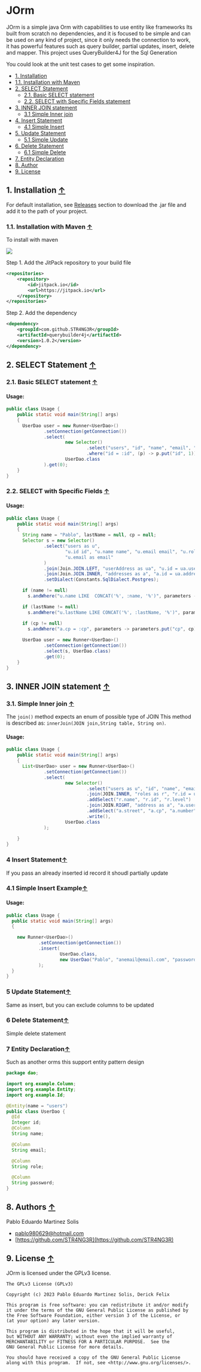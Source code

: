 JOrm
=================

JOrm is a simple java Orm with capabilities to use entity like frameworks
Its built from scratch no dependencies, and it is focused
to be simple and can be used on any kind of project, since it only needs the 
connection to work, it has powerful features such as query builder,
partial updates, insert, delete and mapper.
This project uses QueryBuilder4J for the Sql Generation

You could look at the unit test cases to get some inspiration.
<a name="index_block"></a>

* [1. Installation](#block1)
* [1.1. Installation with Maven](#block1.1)
* [2. SELECT Statement](#block2)
    * [2.1. Basic SELECT statement](#block2.1)
    * [2.2. SELECT with Specific Fields statement](#block2.2)
* [3. INNER JOIN statement](#block3)
    * [3.1 Simple Inner join](#block3.1)
* [4. Insert Statement](#block4)
  * [4.1 Simple Insert](#block4.1)
* [5. Update Statement](#block5)
  * [5.1 Simple Update](#block5.1)
* [6. Delete Statement](#block6)
  * [6.1 Simple Delete](#block6.1)
* [7. Entity Declaration](#block6)
* [8. Author](#block7)
* [9. License](#block8)

<a name="block1"></a>
## 1. Installation [↑](#index_block)
For default installation, see [Releases](https://github.com/derickfelix/jsqb/releases) section to download the .jar file and add it to the path of your project.
<a name="block1.1"></a>
### 1.1. Installation with Maven [↑](#index_block)
To install with maven

[![](https://jitpack.io/v/STR4NG3R/querybuilder4j.svg)](https://jitpack.io/#STR4NG3R/querybuilder4j)

Step 1. Add the JitPack repository to your build file
```xml
<repositories>
    <repository>
        <id>jitpack.io</id>
        <url>https://jitpack.io</url>
    </repository>
</repositories>
```
Step 2. Add the dependency
```xml
<dependency>
    <groupId>com.github.STR4NG3R</groupId>
    <artifactId>querybuilder4j</artifactId>
    <version>1.0.2</version>
</dependency>
```


<a name="block2"></a>
## 2. SELECT Statement [↑](#index_block)

<a name="block2.1"></a>
### 2.1. Basic SELECT statement [↑](#index_block)
#### Usage:
```java
public class Usage {
    public static void main(String[] args)
    {
      UserDao user = new Runner<UserDao>()
              .setConnection(getConnection())
              .select(
                      new Selector()
                              .select("users", "id", "name", "email", "password", "role")
                              .where("id = :id", (p) -> p.put("id", 1)),
                      UserDao.class
              ).get(0);
    }
}
```

<a name="block2.2"></a>
### 2.2. SELECT with Specific Fields [↑](#index_block)
#### Usage:
```java
public class Usage {
    public static void main(String[] args)
    {
      String name = "Pablo", lastName = null, cp = null;
      Selector s = new Selector()
              .select("users as u",
                      "u.id id", "u.name name", "u.email email", "u.role role",
                      "u.email as email"
              )
              .join(Join.JOIN.LEFT, "userAddress as ua", "u.id = ua.userId")
              .join(Join.JOIN.INNER, "addresses as a", "a.id = ua.addressId")
              .setDialect(Constants.SqlDialect.Postgres);

      if (name != null)
        s.andWhere("u.name LIKE  CONCAT('%', :name, '%')", parameters -> parameters.put("name", name));

      if (lastName != null)
        s.andWhere("u.lastName LIKE CONCAT('%', :lastName, '%')", parameters -> parameters.put("lastName", lastName));

      if (cp != null)
        s.andWhere("a.cp = :cp", parameters -> parameters.put("cp", cp));
      
      UserDao user = new Runner<UserDao>()
              .setConnection(getConnection())
              .select(s, UserDao.class)
              .get(0); 
    }
}
```


<a name="block3"></a>
## 3. INNER JOIN statement [↑](#index_block)

<a name="block3.1"></a>
### 3.1. Simple Inner join [↑](#index_block)
The `join()` method expects an enum of possible type of JOIN
This method is described as:
`innerJoin(JOIN join,String table, String on)`.

#### Usage:
```java
public class Usage {
    public static void main(String[] args)
    {
      List<UserDao> user = new Runner<UserDao>()
              .setConnection(getConnection())
              .select(
                      new Selector()
                              .select("users as u", "id", "name", "email")
                              .join(JOIN.INNER, "roles as r", "r.id = u.role_id")
                              .addSelect("r.name", "r.id", "r.level")
                              .join(JOIN.RIGHT, "address as a", "a.user_id = u.id")
                              .addSelect("a.street", "a.cp", "a.number")
                              .write(),
                      UserDao.class
              );
    
    }
}
```

<a name="block4"></a>
### 4 Insert Statement[↑](#index_block)
If you pass an already inserted id record it shoudl partially update
<a name="block4.1"></a>
### 4.1 Simple Insert Example[↑](#index_block)
#### Usage:
```java
public class Usage {
  public static void main(String[] args)
  {

    new Runner<UserDao>()
            .setConnection(getConnection())
            .insert(
                    UserDao.class, 
                    new UserDao("Pablo", "anemail@email.com", "password123", "customer")
            );
  }
}
```

<a name="block5"></a>
### 5 Update Statement[↑](#index_block)
Same as insert, but you can exclude columns to be updated

<a name="block6"></a>
### 6 Delete Statement[↑](#index_block)
Simple delete statement

<a name="block7"></a>
### 7 Entity Declaration[↑](#index_block)
Such as another orms this support entity pattern design
```java
package dao;

import org.example.Column;
import org.example.Entity;
import org.example.Id;

@Entity(name = "users")
public class UserDao {
  @Id
  Integer id;
  @Column
  String name;

  @Column
  String email;

  @Column
  String role;

  @Column
  String password;
}
```

<a name="block8"></a>
## 8. Authors [↑](#index_block)
Pablo Eduardo Martinez Solis
- <pablo980629@hotmail.com>
- [https://github.com/STR4NG3R](https://github.com/STR4NG3R)


<a name="block9"></a>
## 9. License [↑](#index_block)
JOrm is licensed under the GPLv3 license.

```
The GPLv3 License (GPLv3)

Copyright (c) 2023 Pablo Eduardo Martinez Solis, Derick Felix

This program is free software: you can redistribute it and/or modify
it under the terms of the GNU General Public License as published by
the Free Software Foundation, either version 3 of the License, or
(at your option) any later version.

This program is distributed in the hope that it will be useful,
but WITHOUT ANY WARRANTY; without even the implied warranty of
MERCHANTABILITY or FITNESS FOR A PARTICULAR PURPOSE.  See the
GNU General Public License for more details.

You should have received a copy of the GNU General Public License
along with this program.  If not, see <http://www.gnu.org/licenses/>.
```
